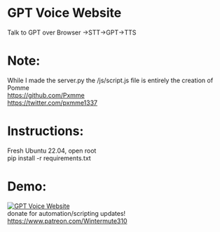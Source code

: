 # GPT Voice Website
Talk to GPT over Browser ->STT->GPT->TTS

# Note:  
While I made the server.py the /js/script.js file is entirely the creation of Pomme  
https://github.com/Pxmme  
https://twitter.com/pxmme1337  


# Instructions:
Fresh Ubuntu 22.04, open root  
    pip install -r requirements.txt   


# Demo: 
[![GPT Voice Website](https://img.youtube.com/vi/mGhKgAiBPrY/0.jpg)](https://youtu.be/mGhKgAiBPrY)  
donate for automation/scripting updates! https://www.patreon.com/Wintermute310  
 
